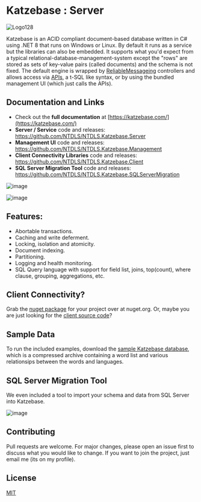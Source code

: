 # Katzebase : Server
![Logo128](https://github.com/NTDLS/NTDLS.Katzebase.Server/assets/11428567/fa827156-4d19-4803-860f-aa0ef3a5151d)

Katzebase is an ACID compliant document-based database written in C# using .NET 8 that runs on Windows or Linux. By default it runs as a service but the libraries can also be embedded. It supports what you'd expect from a typical relational-database-management-system except the "rows" are stored as sets of key-value pairs (called documents) and the schema is not fixed. The default engine is wrapped by [ReliableMessageing](https://github.com/NTDLS/NTDLS.ReliableMessaging) controllers and allows access via [APIs](https://github.com/NTDLS/NTDLS.Katzebase.Client), a t-SQL like syntax, or by using the bundled management UI (which just calls the APIs).


## Documentation and Links
- Check out the **full documentation** at [https://katzebase.com/](https://katzebase.com/)
- **Server / Service** code and releases: https://github.com/NTDLS/NTDLS.Katzebase.Server
- **Management UI** code and releases: https://github.com/NTDLS/NTDLS.Katzebase.Management
- **Client Connectivity Libraries** code and releases: https://github.com/NTDLS/NTDLS.Katzebase.Client
- **SQL Server Migration Tool** code and releases: https://github.com/NTDLS/NTDLS.Katzebase.SQLServerMigration


![image](https://github.com/user-attachments/assets/6e6f337c-e30c-436c-94bd-182211e4054a)


![image](https://github.com/user-attachments/assets/1c2b8245-cb23-49cb-b9c9-1decdbfed779)


## Features:
- Abortable transactions.
- Caching and write deferment.
- Locking, isolation and atomicity.
- Document indexing.
- Partitioning.
- Logging and health monitoring.
- SQL Query language with support for field list, joins, top(count), where clause, grouping, aggregations, etc.


## Client Connectivity?
Grab the [nuget package](https://www.nuget.org/packages/NTDLS.Katzebase.Client/) for your project over at nuget.org.
Or, maybe you are just looking for the [client source code](https://github.com/NTDLS/NTDLS.Katzebase.Client)?


## Sample Data
To run the included examples, download the [sample Katzebase database]( https://katzebase.com/Download/Katzebase.zip), which is a compressed archive containing a word list and various relationsips between the words and languages.


## SQL Server Migration Tool
We even included a tool to import your schema and data from SQL Server into Katzebase.


![image](https://github.com/NTDLS/NTDLS.Katzebase/assets/11428567/41959624-0254-4566-a495-05c72f4a3642)


## Contributing
Pull requests are welcome. For major changes, please open an issue first to discuss what you would like to change. If you want to join the project, just email me (its on my profile).

## License
[MIT](https://choosealicense.com/licenses/mit/)
